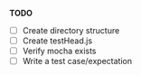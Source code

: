 **TODO**

- [ ] Create directory structure
- [ ] Create testHead.js
- [ ] Verify mocha exists
- [ ] Write a test case/expectation
